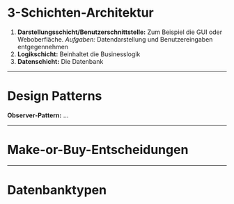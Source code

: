 # 3-Schichten-Architektur
1. **Darstellungsschicht/Benutzerschnittstelle:** Zum Beispiel die GUI oder  Weboberfläche. *Aufgaben:* Datendarstellung und Benutzereingaben entgegennehmen
2. **Logikschicht:** Beinhaltet die Businesslogik
3. **Datenschicht:** Die Datenbank

---
# Design Patterns
**Observer-Pattern:**
…

---
# Make-or-Buy-Entscheidungen


---
# Datenbanktypen
